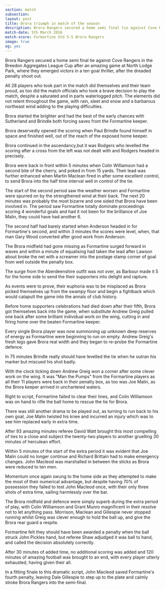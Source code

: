 ```yaml
---
section: match
subsection:
layout: post
title: Brora triumph in match of the season
description: Brora Rangers secured a home semi final tie against Cove Rangers in the Breedon Aggregates League Cup after an amazing game at North Lodge Park    
match-date: 5th March 2016
match-score: Formartine Utd 5-5 Brora Rangers
image: true
og: yes
---
```

Brora Rangers secured a home semi final tie against Cove Rangers in the Breedon Aggregates League Cup after an amazing game at North Lodge Park, where they emerged victors in a ten goal thriller, after the dreaded penalty shoot out. 

All 28 players who took part in the match did themselves and their team proud, as too did the match officials who took a brave decision to play the match, despite a saturated and in parts waterlogged pitch. The elements did not relent throughout the game, with rain, sleet and snow and a barbarous northeast wind adding to the playing difficulties. 

Brora started the brighter and had the best of the early chances with Sutherland and Brindle both forcing saves from the Formartine keeper. 

Brora deservedly opened the scoring when Paul Brindle found himself in space and finished well, out of the reach of the exposed home keeper. 

Brora continued in the ascendancy,but it was Rodgers who levelled the scoring after a cross from the left was not dealt with and Rodgers headed in precisely. 

Brora were back in front within 5 minutes when Colin Williamson had a second bite of the cherry, and poked in from 15 yards. Their lead was further enhanced when Martin Maclean fired in after some excellent control, to send Brora into the half time interval well in control of the tie. 

The start of the second period saw the weather worsen and Formartine were spurred on by the strengthened wind at their back. The  next 20 minutes was probably the most bizarre and one sided that Brora have been involved in. The period saw Formartine totally dominate proceedings scoring 4 wonderful goals and had it not been for the brilliance of Joe Malin, they could have had another 6. 

The second half had barely started when Anderson headed in for Formartine's second, and within 3 minutes the scores were level, when, that man Gary Wood converted after good work from Anderson. 

The Brora midfield had gone missing as Formartine surged forward in waves and within a minute of equalising had taken the lead after Lawson about broke the net with a screamer into the postage stamp corner of goal from well outside the penalty box. 

The surge from the Aberdeenshire outfit was not over, as Barbour made it 5 for the home side to send the their supporters into delight and rapture. 

As events were to prove, their euphoria was to be misplaced as Brora picked themselves up from the swampy floor and begin a fightback which would catapult the game into the annals of club history. 

Before home supporters celebrations had died down after their fifth, Brora got themselves back into the game, when substitute Andrew Greig pulled one back after some brilliant individual work on the wing, cutting in and firing home over the beaten Formartine keeper. 

Every single Brora player was now summoning up unknown deep reserves of energy as Formartine were beginning to run on empty. Andrew Greig's fresh legs gave Brora real width and they began to re-probe the Formartine defence. 

In 75 minutes Brindle really should have levelled the tie when he outran his marker but miscued his shot badly. 

With the clock ticking down Andrew Greig won a corner after some clever work on the wing. It was "Man the Pumps" from the Formartine players as all their 11 players were back in their penalty box, as too was Joe Malin, as the Brora keeper arrived in unchartered waters. 

Right to script, Formartine failed to clear their lines, and Colin Williamson was on hand to rifle the ball home to rescue the tie for Brora. 

There was still another drama to be played out, as turning to run back to his own goal, Joe Malin twisted his knee and incurred an injury which was to see him replaced early in extra time. 

After 93 amazing minutes referee David Watt brought this most compelling of ties to a close and subject the twenty-two players to another gruelling 30 minutes of herculean effort. 

Within 5 minutes of the start of the extra period it was evident that Joe Malin could no longer continue and Richard Brittain had to make emergency changes. John Macleod was marshalled in between the sticks as Brora were reduced to ten men. 

Momentum once again swung to the home side as they attempted to make the most of their numerical advantage, but despite having 70% of possession they failed to test John Macleod once, with their only three shots of extra time, sailing harmlessly over the bar. 

The Brora midfield and defence were simply superb during the extra period of play, with Colin Williamson and Grant Munro magnificent in their resolve not to let anything pass. Morrison, Maclean and Gillespie never stopped running whilst Greig was clever enough to hold the ball up, and give the Brora rear guard a respite. 

Formartine felt they should have been awarded a penalty when the ball struck John Pickles hand, but referee Shaw adjudged it was ball to hand, and called the decision absolutely correctly. 

After 30 minutes of added time, no additional scoring was added and 120 minutes of amazing football was brought to an end, with every player utterly exhausted, having given their all. 

In a fitting finale to this dramatic script, John Macleod saved Formartine's fourth penalty, leaving Dale Gillespie to step up to the plate and calmly stroke Brora Rangers into the semi-final. 